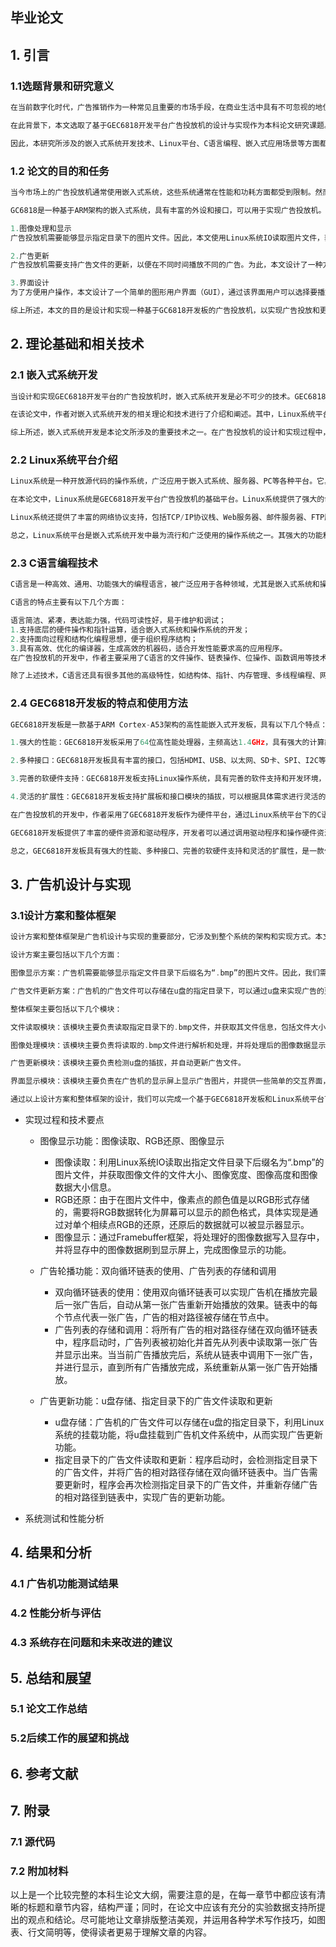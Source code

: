 ## 毕业论文

## 1. 引言

### 1.1选题背景和研究意义

```C
在当前数字化时代，广告推销作为一种常见且重要的市场手段，在商业生活中具有不可忽视的地位。对于企业来说，选择一个合适的广告形式可以有效地传递产品信息、提高品牌知名度并吸引潜在客户。随着人们对信息获取方式的变化和人类视觉观感的需求增加，越来越多的广告内容采用了动态展示的形式，如视频广告、动态海报等。这也促使智能广告机作为一种新的传播方式出现，并在广告投放领域扮演着越来越重要的角色。

在此背景下，本文选取了基于GEC6818开发平台广告投放机的设计与实现作为本科论文研究课题。该课题旨在探究如何通过嵌入式系统技术，设计一款能够显示动态广告内容的投放机，并实现其广告内容的自由更新和循环播放功能。同时，本研究将会使用Linux操作系统和C语言编程，以及GEC6818开发板为硬件支持，尝试打造一个高效、稳定、成本较低的智能广告投放终端。

因此，本研究所涉及的嵌入式系统开发技术、Linux平台、C语言编程、嵌入式应用场景等方面都具有重要的理论和实践价值。通过对广告投放机的设计与实现，不仅可以提高广告行业的效益和质量，也能够为嵌入式系统应用的研究和推广提供一定参考和帮助。此外，对于商家和广告主来说，一个智能广告机可以让他们更加便捷地管理广告宣传信息，并且可以节省广告费用，提高还原度，增强消费者的购买欲望。因此，本研究可以帮助商家降低宣传成本、提高宣传效益。在全新领域中，相关的理论知识和开发经验也备受热议，因此本课题具有很高的应用和推广价值。
```

### 1.2 论文的目的和任务

```C++
当今市场上的广告投放机通常使用嵌入式系统，这些系统通常在性能和功耗方面都受到限制。然而，一些嵌入式系统仍然具有一定的计算能力和储存能力，可以在这些系统上实现一些较为简单的应用程序。本文旨在设计并实现一种基于GC6818开发板的广告投放机，以实现广告投放和更新的功能。

GC6818是一种基于ARM架构的嵌入式系统，具有丰富的外设和接口，可以用于实现广告投放机。本文使用Linux操作系统作为开发平台，并使用C语言编写程序。本文的主要内容包括以下三个方面：

1.图像处理和显示
广告投放机需要能够显示指定目录下的图片文件。因此，本文使用Linux系统IO读取图片文件，获取图像文件的信息，包括文件大小、图像宽度、图像高度和图像数据大小等，并通过对RGB颜色空间的还原来在广告机的显示屏上显示图片。为了实现循环播放，本文使用双向循环链表来存储每张广告图片的相对路径，并按照指定的顺序轮流播放。

2.广告更新
广告投放机需要支持广告文件的更新，以便在不同时间播放不同的广告。为此，本文设计了一种方法，将广告文件存储在u盘的指定目录下，当广告需要更新时，用户可以通过u盘将新广告文件复制到指定目录中。然后，广告投放机将自动检测u盘中是否有新的广告文件，并将其更新到播放列表中。

3.界面设计
为了方便用户操作，本文设计了一个简单的图形用户界面（GUI），通过该界面用户可以选择要播放的广告、设置播放顺序等。本文使用Linux下的GTK+工具包来实现GUI设计。

综上所述，本文的目的是设计和实现一种基于GC6818开发板的广告投放机，以实现广告投放和更新的功能。本文的任务是在Linux平台下使用C语言编写程序，实现上述功能，并设计一个简单的图形用户界面，方便用户操作。
```



## 2. 理论基础和相关技术

### 2.1 嵌入式系统开发

```C++
当设计和实现GEC6818开发平台的广告投放机时，嵌入式系统开发是必不可少的技术。GEC6818开发平台是一款基于ARM Cortex-A53架构的高性能嵌入式开发板，因此开发这个广告投放机需要深入了解该处理器的架构、外设接口和驱动程序设计。同时，为了满足广告投放机的实时性和低功耗性能要求，操作系统的选择和应用也是至关重要的。

在该论文中，作者对嵌入式系统开发的相关理论和技术进行了介绍和阐述。其中，Linux系统平台的介绍是必要的，因为GEC6818开发平台是基于Linux系统开发的。C语言编程技术也是必不可少的，因为C语言是嵌入式系统开发的主要编程语言之一，也是Linux系统开发的常用编程语言之一。而GEC6818开发板的特点和使用方法则是本论文重点介绍的内容之一，因为它是广告投放机的硬件平台，必须深入了解其特点和使用方法，才能顺利实现广告投放机的设计和开发。

综上所述，嵌入式系统开发是本论文所涉及的重要技术之一。在广告投放机的设计和实现过程中，需要深入了解处理器架构、外设接口和驱动程序设计、操作系统应用等方面的知识，同时根据应用需求选择合适的硬件和软件组件，以满足系统的功能和性能要求。
```

### 2.2 Linux系统平台介绍

```C++
Linux系统是一种开放源代码的操作系统，广泛应用于嵌入式系统、服务器、PC等各种平台。它具有开放源代码、免费使用、高可定制性、高可靠性、高安全性等优点，因此在嵌入式系统开发领域得到了广泛应用。Linux系统采用了Unix操作系统的思想和设计理念，同时也继承了Unix操作系统的良好传统和优秀特性。

在本论文中，Linux系统是GEC6818开发平台广告投放机的基础平台。Linux系统提供了强大的命令行接口和图形化界面，支持各种软件包的安装和使用，以及针对不同嵌入式平台的驱动程序开发和移植。广告投放机的实现过程中，作者通过Linux系统的IO读取广告文件的文件大小、图像宽度、图像高度和图像数据大小等信息，最终将广告显示在显示屏上。

Linux系统还提供了丰富的网络协议支持，包括TCP/IP协议栈、Web服务器、邮件服务器、FTP服务器等，为广告投放机的网络连接和远程管理提供了便利。此外，Linux系统还提供了各种编程语言和开发工具，如C语言、Python、Makefile、gcc、gdb等，方便开发者进行嵌入式系统的开发和调试。

总之，Linux系统平台是嵌入式系统开发中最为流行和广泛使用的操作系统之一。其强大的功能和灵活的定制性为嵌入式系统开发者提供了良好的开发环境和便利，也为广告投放机的设计和实现提供了可靠的技术支持。
```

### 2.3 C语言编程技术

```C++
C语言是一种高效、通用、功能强大的编程语言，被广泛应用于各种领域，尤其是嵌入式系统和操作系统开发。在本论文中，作者采用C语言对广告投放机的程序进行编写。

C语言的特点主要有以下几个方面：

语言简洁、紧凑，表达能力强，代码可读性好，易于维护和调试；
1.支持底层的硬件操作和指针运算，适合嵌入式系统和操作系统的开发；
2.支持面向过程和结构化编程思想，便于组织程序结构；
3.具有高效、优化的编译器，生成高效的机器码，适合开发性能要求高的应用程序。
在广告投放机的开发中，作者主要采用了C语言的文件操作、链表操作、位操作、函数调用等技术。文件操作主要用于读取广告图片的信息；链表操作用于存储广告图片的路径信息，以实现广告轮播的效果；位操作用于将图像数据转换为RGB三个分量，以方便在显示屏上显示；函数调用用于实现不同功能的模块化设计，提高代码的可维护性和可扩展性。

除了上述技术，C语言还具有很多其他的高级特性，如结构体、指针、内存管理、多线程编程、网络编程等，这些特性在嵌入式系统和操作系统的开发中都有广泛的应用。因此，熟练掌握C语言编程技术对于嵌入式系统开发者来说是非常必要的。
```

### 2.4 GEC6818开发板的特点和使用方法

```C++
GEC6818开发板是一款基于ARM Cortex-A53架构的高性能嵌入式开发板，具有以下几个特点：

1.强大的性能：GEC6818开发板采用了64位高性能处理器，主频高达1.4GHz，具有强大的计算能力和处理能力。

2.多种接口：GEC6818开发板具有丰富的接口，包括HDMI、USB、以太网、SD卡、SPI、I2C等，可以方便地与其他设备进行通信和交互。

3.完善的软硬件支持：GEC6818开发板支持Linux操作系统，具有完善的软件支持和开发环境，同时也提供了丰富的硬件开发资源和文档资料。

4.灵活的扩展性：GEC6818开发板支持扩展板和接口模块的插拔，可以根据具体需求进行灵活的扩展和定制。

在广告投放机的开发中，作者采用了GEC6818开发板作为硬件平台，通过Linux系统平台下的C语言进行编程。在使用GEC6818开发板时，需要先安装好Linux系统和开发环境，然后通过USB或SD卡将编译好的程序烧录到开发板中，即可在开发板上运行程序。

GEC6818开发板提供了丰富的硬件资源和驱动程序，开发者可以通过调用驱动程序和操作硬件资源来实现各种功能。同时，GEC6818开发板还支持多种开发语言和工具，包括C语言、Python、Qt等，方便开发者进行开发和调试。

总之，GEC6818开发板具有强大的性能、多种接口、完善的软硬件支持和灵活的扩展性，是一款优秀的嵌入式开发平台。
```



## 3.  广告机设计与实现

### 3.1设计方案和整体框架

```C++
设计方案和整体框架是广告机设计与实现的重要部分，它涉及到整个系统的架构和实现方式。本文所设计的广告机主要基于GEC6818开发板和Linux系统平台下的C语言进行开发。

设计方案主要包括以下几个方面：

图像显示方案：广告机需要能够显示指定文件目录下后缀名为“.bmp”的图片文件。因此，我们需要通过Linux系统IO读取出图像文件的文件大小、图像宽度、图像高度和图像数据大小信息，通过对单个相续点RGB的还原，最终显示出图片在广告机的显示屏上。

广告文件更新方案：广告机的广告文件可以存储在u盘的指定目录下，可以通过u盘来实现广告的更新。因此，我们需要设计一套文件更新的机制，可以检测到u盘的插拔，并自动更新广告文件。

整体框架主要包括以下几个模块：

文件读取模块：该模块主要负责读取指定目录下的.bmp文件，并获取其文件信息，包括文件大小、图像宽度、图像高度和图像数据大小。

图像处理模块：该模块主要负责将读取的.bmp文件进行解析和处理，并将处理后的图像数据显示在广告机的显示屏上。

广告更新模块：该模块主要负责检测u盘的插拔，并自动更新广告文件。

界面显示模块：该模块主要负责在广告机的显示屏上显示广告图片，并提供一些简单的交互界面，方便用户进行操作。

通过以上设计方案和整体框架的设计，我们可以完成一个基于GEC6818开发板和Linux系统平台下的广告机的开发，实现对广告文件的自动更新和显示。
```



- 实现过程和技术要点
  - 图像显示功能：图像读取、RGB还原、图像显示
      - 图像读取：利用Linux系统IO读取出指定文件目录下后缀名为“.bmp”的图片文件，并获取图像文件的文件大小、图像宽度、图像高度和图像数据大小信息。
      - RGB还原：由于在图片文件中，像素点的颜色值是以RGB形式存储的，需要将RGB数据转化为屏幕可以显示的颜色格式，具体实现是通过对单个相续点RGB的还原，还原后的数据就可以被显示器显示。
      - 图像显示：通过Framebuffer框架，将处理好的图像数据写入显存中，并将显存中的图像数据刷到显示屏上，完成图像显示的功能。
  
  - 广告轮播功能：双向循环链表的使用、广告列表的存储和调用
      - 双向循环链表的使用：使用双向循环链表可以实现广告机在播放完最后一张广告后，自动从第一张广告重新开始播放的效果。链表中的每个节点代表一张广告，广告的相对路径被存储在节点中。
      - 广告列表的存储和调用：将所有广告的相对路径存储在双向循环链表中，程序启动时，广告列表被初始化并首先从列表中读取第一张广告并显示出来。当当前广告播放完后，系统从链表中调用下一张广告，并进行显示，直到所有广告播放完成，系统重新从第一张广告开始播放。
  - 广告更新功能：u盘存储、指定目录下的广告文件读取和更新
      - u盘存储：广告机的广告文件可以存储在u盘的指定目录下，利用Linux系统的挂载功能，将u盘挂载到广告机文件系统中，从而实现广告更新功能。
      - 指定目录下的广告文件读取和更新：程序启动时，会检测指定目录下的广告文件，并将广告的相对路径存储在双向循环链表中。当广告需要更新时，程序会再次检测指定目录下的广告文件，并重新存储广告的相对路径到链表中，实现广告的更新功能。
  
- 系统测试和性能分析

## 4.  结果和分析

### 4.1 广告机功能测试结果

### 4.2 性能分析与评估

### 4.3 系统存在问题和未来改进的建议

## 5. 总结和展望

### 5.1 论文工作总结

### 5.2后续工作的展望和挑战

## 6.  参考文献

## 7. 附录

### 7.1 源代码

### 7.2 附加材料

以上是一个比较完整的本科生论文大纲，需要注意的是，在每一章节中都应该有清晰的标题和章节内容，结构严谨；同时，在论文中应该有充分的实验数据支持所提出的观点和结论。尽可能地让文章排版整洁美观，并运用各种学术写作技巧，如图表、行文简明等，使得读者更易于理解文章的内容。